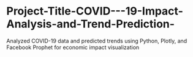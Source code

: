 # Project-Title-COVID---19-Impact-Analysis-and-Trend-Prediction-
Analyzed COVID-19 data and predicted trends using Python, Plotly, and Facebook Prophet for economic impact visualization
